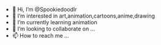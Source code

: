 - 👋 Hi, I’m @Spookiedoodlr
- 👀 I’m interested in art,animation,cartoons,anime,drawing
- 🌱 I’m currently learning animation
- 💞️ I’m looking to collaborate on ...
- 📫 How to reach me ...

<!---
Spookiedoodlr/Spookiedoodlr is a ✨ special ✨ repository because its `README.md` (this file) appears on your GitHub profile.
You can click the Preview link to take a look at your changes.
--->
